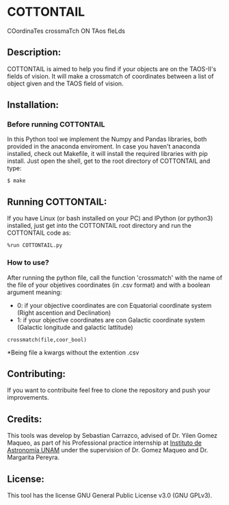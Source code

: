 # COTTONTAIL

COordinaTes crossmaTch ON TAos fIeLds

## Description: 

COTTONTAIL is aimed to help you find if your objects are on the TAOS-II's fields of vision. It will make a crossmatch of coordinates between a list of object given and the TAOS field of vision.

## Installation: 
### Before running COTTONTAIL
In this Python tool we implement the Numpy and Pandas libraries, both provided in the anaconda enviroment. In case you haven't anaconda installed, check out Makefile, it will install the required libraries with pip install. 
Just open the shell, get to the root directory of COTTONTAIL and type:

```console
$ make
```

## Running COTTONTAIL: 
If you have Linux (or bash installed on your PC) and IPython (or python3) installed, just get into the COTTONTAIL root directory and run the COTTONTAIL code as:  

```console
%run COTTONTAIL.py
```

### How to use?

After running the python file, call the function 'crossmatch' with the name of the file of your objetives coordinates (in .csv format) and with a boolean argument meaning:
* 0: if your objective coordinates are con Equatorial coordinate system (Right ascention and Declination)
* 1: if your objective coordinates are con Galactic coordinate system (Galactic longitude and galactic lattitude)

```console
crossmatch(file,coor_bool)
```
*Being file a kwargs without the extention .csv 

## Contributing:
If you want to contribuite feel free to clone the repository and push your improvements.

## Credits: 
This tools was develop by Sebastian Carrazco, advised of Dr. Yilen Gomez Maqueo, as part of his Professional practice internship at [Instituto de Astronomía UNAM](http://www.astroscu.unam.mx/IA/index.php?lang=en) under the supervision of Dr. Gomez Maqueo and Dr. Margarita Pereyra.

## License: 
This tool has the license GNU General Public License v3.0 (GNU GPLv3).
